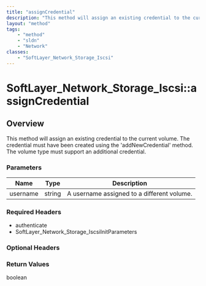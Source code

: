 ```yaml
---
title: "assignCredential"
description: "This method will assign an existing credential to the current volume. The credential must have been created using the 'a... "
layout: "method"
tags:
    - "method"
    - "sldn"
    - "Network"
classes:
    - "SoftLayer_Network_Storage_Iscsi"
---
```

# SoftLayer_Network_Storage_Iscsi::assignCredential
## Overview 
This method will assign an existing credential to the current volume. The credential must have been created using the 'addNewCredential' method. The volume type must support an additional credential. 

### Parameters 
|Name | Type | Description |
| --- | --- | --- |
|username| string| A username assigned to a different volume.|


### Required Headers
* authenticate
* SoftLayer_Network_Storage_IscsiInitParameters

### Optional Headers

### Return Values
boolean


